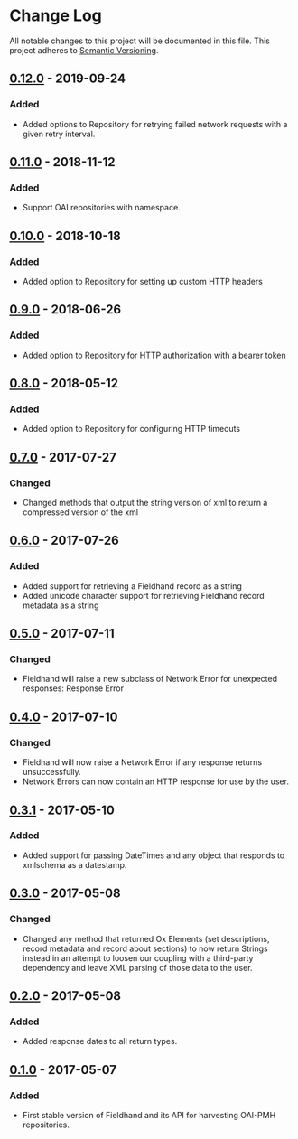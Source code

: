 # Change Log
All notable changes to this project will be documented in this file. This
project adheres to [Semantic Versioning](http://semver.org/).

## [0.12.0] - 2019-09-24
### Added
- Added options to Repository for retrying failed network requests with a given retry interval.

## [0.11.0] - 2018-11-12
### Added
- Support OAI repositories with namespace.

## [0.10.0] - 2018-10-18
### Added
- Added option to Repository for setting up custom HTTP headers

## [0.9.0] - 2018-06-26
### Added
- Added option to Repository for HTTP authorization with a bearer token

## [0.8.0] - 2018-05-12
### Added
- Added option to Repository for configuring HTTP timeouts

## [0.7.0] - 2017-07-27
### Changed
- Changed methods that output the string version of xml to return a compressed version of the xml

## [0.6.0] - 2017-07-26
### Added
- Added support for retrieving a Fieldhand record as a string
- Added unicode character support for retrieving Fieldhand record metadata as a string

## [0.5.0] - 2017-07-11
### Changed
- Fieldhand will raise a new subclass of Network Error for unexpected
  responses: Response Error

## [0.4.0] - 2017-07-10
### Changed
- Fieldhand will now raise a Network Error if any response returns unsuccessfully.
- Network Errors can now contain an HTTP response for use by the user.

## [0.3.1] - 2017-05-10
### Added
- Added support for passing DateTimes and any object that responds to xmlschema
  as a datestamp.

## [0.3.0] - 2017-05-08
### Changed
- Changed any method that returned Ox Elements (set descriptions, record
  metadata and record about sections) to now return Strings instead in an
  attempt to loosen our coupling with a third-party dependency and leave XML
  parsing of those data to the user.

## [0.2.0] - 2017-05-08
### Added
- Added response dates to all return types.

## [0.1.0] - 2017-05-07
### Added
- First stable version of Fieldhand and its API for harvesting OAI-PMH repositories.

[0.1.0]: https://github.com/fieldhand/fieldhand/releases/tag/v0.1.0
[0.2.0]: https://github.com/fieldhand/fieldhand/releases/tag/v0.2.0
[0.3.0]: https://github.com/fieldhand/fieldhand/releases/tag/v0.3.0
[0.3.1]: https://github.com/fieldhand/fieldhand/releases/tag/v0.3.1
[0.4.0]: https://github.com/fieldhand/fieldhand/releases/tag/v0.4.0
[0.5.0]: https://github.com/fieldhand/fieldhand/releases/tag/v0.5.0
[0.6.0]: https://github.com/fieldhand/fieldhand/releases/tag/v0.6.0
[0.7.0]: https://github.com/fieldhand/fieldhand/releases/tag/v0.7.0
[0.8.0]: https://github.com/fieldhand/fieldhand/releases/tag/v0.8.0
[0.9.0]: https://github.com/fieldhand/fieldhand/releases/tag/v0.9.0
[0.10.0]: https://github.com/fieldhand/fieldhand/releases/tag/v0.10.0
[0.11.0]: https://github.com/fieldhand/fieldhand/releases/tag/v0.11.0
[0.12.0]: https://github.com/fieldhand/fieldhand/releases/tag/v0.12.0
